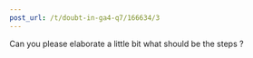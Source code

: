 ```yaml
---
post_url: /t/doubt-in-ga4-q7/166634/3
---
```

Can you please elaborate a little bit what should be the steps ?